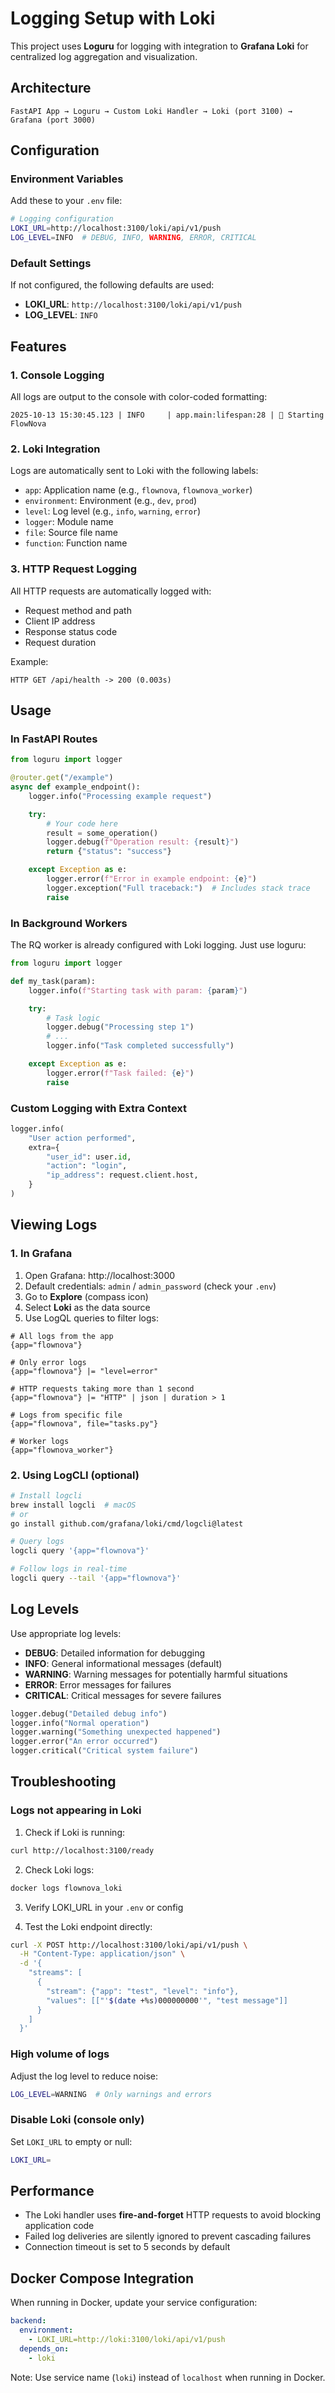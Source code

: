 # Logging Setup with Loki

This project uses **Loguru** for logging with integration to **Grafana Loki** for centralized log aggregation and visualization.

## Architecture

```
FastAPI App → Loguru → Custom Loki Handler → Loki (port 3100) → Grafana (port 3000)
```

## Configuration

### Environment Variables

Add these to your `.env` file:

```bash
# Logging configuration
LOKI_URL=http://localhost:3100/loki/api/v1/push
LOG_LEVEL=INFO  # DEBUG, INFO, WARNING, ERROR, CRITICAL
```

### Default Settings

If not configured, the following defaults are used:
- **LOKI_URL**: `http://localhost:3100/loki/api/v1/push`
- **LOG_LEVEL**: `INFO`

## Features

### 1. Console Logging
All logs are output to the console with color-coded formatting:
```
2025-10-13 15:30:45.123 | INFO     | app.main:lifespan:28 | 🚀 Starting FlowNova
```

### 2. Loki Integration
Logs are automatically sent to Loki with the following labels:
- `app`: Application name (e.g., `flownova`, `flownova_worker`)
- `environment`: Environment (e.g., `dev`, `prod`)
- `level`: Log level (e.g., `info`, `warning`, `error`)
- `logger`: Module name
- `file`: Source file name
- `function`: Function name

### 3. HTTP Request Logging
All HTTP requests are automatically logged with:
- Request method and path
- Client IP address
- Response status code
- Request duration

Example:
```
HTTP GET /api/health -> 200 (0.003s)
```

## Usage

### In FastAPI Routes

```python
from loguru import logger

@router.get("/example")
async def example_endpoint():
    logger.info("Processing example request")

    try:
        # Your code here
        result = some_operation()
        logger.debug(f"Operation result: {result}")
        return {"status": "success"}

    except Exception as e:
        logger.error(f"Error in example endpoint: {e}")
        logger.exception("Full traceback:")  # Includes stack trace
        raise
```

### In Background Workers

The RQ worker is already configured with Loki logging. Just use loguru:

```python
from loguru import logger

def my_task(param):
    logger.info(f"Starting task with param: {param}")

    try:
        # Task logic
        logger.debug("Processing step 1")
        # ...
        logger.info("Task completed successfully")

    except Exception as e:
        logger.error(f"Task failed: {e}")
        raise
```

### Custom Logging with Extra Context

```python
logger.info(
    "User action performed",
    extra={
        "user_id": user.id,
        "action": "login",
        "ip_address": request.client.host,
    }
)
```

## Viewing Logs

### 1. In Grafana

1. Open Grafana: http://localhost:3000
2. Default credentials: `admin` / `admin_password` (check your `.env`)
3. Go to **Explore** (compass icon)
4. Select **Loki** as the data source
5. Use LogQL queries to filter logs:

```logql
# All logs from the app
{app="flownova"}

# Only error logs
{app="flownova"} |= "level=error"

# HTTP requests taking more than 1 second
{app="flownova"} |= "HTTP" | json | duration > 1

# Logs from specific file
{app="flownova", file="tasks.py"}

# Worker logs
{app="flownova_worker"}
```

### 2. Using LogCLI (optional)

```bash
# Install logcli
brew install logcli  # macOS
# or
go install github.com/grafana/loki/cmd/logcli@latest

# Query logs
logcli query '{app="flownova"}'

# Follow logs in real-time
logcli query --tail '{app="flownova"}'
```

## Log Levels

Use appropriate log levels:

- **DEBUG**: Detailed information for debugging
- **INFO**: General informational messages (default)
- **WARNING**: Warning messages for potentially harmful situations
- **ERROR**: Error messages for failures
- **CRITICAL**: Critical messages for severe failures

```python
logger.debug("Detailed debug info")
logger.info("Normal operation")
logger.warning("Something unexpected happened")
logger.error("An error occurred")
logger.critical("Critical system failure")
```

## Troubleshooting

### Logs not appearing in Loki

1. Check if Loki is running:
```bash
curl http://localhost:3100/ready
```

2. Check Loki logs:
```bash
docker logs flownova_loki
```

3. Verify LOKI_URL in your `.env` or config

4. Test the Loki endpoint directly:
```bash
curl -X POST http://localhost:3100/loki/api/v1/push \
  -H "Content-Type: application/json" \
  -d '{
    "streams": [
      {
        "stream": {"app": "test", "level": "info"},
        "values": [["'$(date +%s)000000000'", "test message"]]
      }
    ]
  }'
```

### High volume of logs

Adjust the log level to reduce noise:
```bash
LOG_LEVEL=WARNING  # Only warnings and errors
```

### Disable Loki (console only)

Set `LOKI_URL` to empty or null:
```bash
LOKI_URL=
```

## Performance

- The Loki handler uses **fire-and-forget** HTTP requests to avoid blocking application code
- Failed log deliveries are silently ignored to prevent cascading failures
- Connection timeout is set to 5 seconds by default

## Docker Compose Integration

When running in Docker, update your service configuration:

```yaml
backend:
  environment:
    - LOKI_URL=http://loki:3100/loki/api/v1/push
  depends_on:
    - loki
```

Note: Use service name (`loki`) instead of `localhost` when running in Docker.
